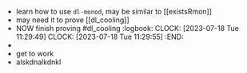 - learn how to use `dl-monod`, may be similar to [[existsRmon]]
- may need it to prove [[dl_cooling]]
- NOW finish proving #dl_cooling
:logbook:
  CLOCK: [2023-07-18 Tue 11:29:49]
  CLOCK: [2023-07-18 Tue 11:29:55]
:END:
-
- get to work
- alskdnalkdnkl
